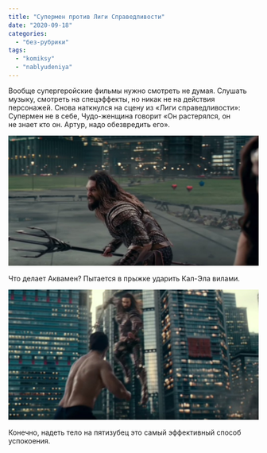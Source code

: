 ```yaml
---
title: "Супермен против Лиги Справедливости"
date: "2020-09-18"
categories: 
  - "без-рубрики"
tags: 
  - "komiksy"
  - "nablyudeniya"
---
```


Вообще супергеройские фильмы нужно смотреть не думая. Слушать музыку, смотреть на спецэффекты, но никак не на действия персонажей. Снова наткнулся на сцену из «Лиги справедливости»: Супермен не в себе, Чудо-женщина говорит «Он растерялся, он не знает кто он. Артур, надо обезвредить его».

![](images/aquaman-lg.jpg)

Что делает Аквамен? Пытается в прыжке ударить Кал-Эла вилами.

![](images/aquaman-2-lg.jpg)

Конечно, надеть тело на пятизубец это самый эффективный способ успокоения.
